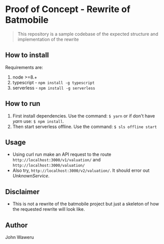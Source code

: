 # Proof of Concept - Rewrite of Batmobile

> This repository is a sample codebase of the expected structure and implementation of the rewrite

## How to install

Requirements are:

1. node >=8.+
2. typescript - `npm install -g typescript`
3. serverless - `npm install -g serverless`

## How to run

1. First install dependencies. Use the command: `$ yarn` or if don't have *yarn* use: `$ npm install`.
2. Then start serverless offline. Use the command: `$ sls offline start`

## Usage

- Using curl run make an API request to the route `http://localhost:3000/v1/valuation/` and `http://localhost:3000/valuation/`
- Also try, `http://localhost:3000/v2/valuation/`. It should error out *UnknownService*.

## Disclaimer

- This is not a rewrite of the batmobile project but just a skeleton of how the requested rewrite will look like.

## Author

John Waweru